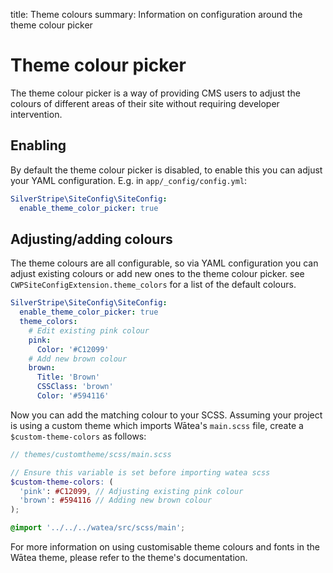 title: Theme colours
summary: Information on configuration around the theme colour picker

# Theme colour picker

The theme colour picker is a way of providing CMS users to adjust the colours of different areas of their site without
requiring developer intervention.

## Enabling

By default the theme colour picker is disabled, to enable this you can adjust your YAML configuration. E.g. in
`app/_config/config.yml`:

```yml
SilverStripe\SiteConfig\SiteConfig:
  enable_theme_color_picker: true
```

## Adjusting/adding colours

The theme colours are all configurable, so via YAML configuration you can adjust existing colours or add new ones to
the theme colour picker. see `CWPSiteConfigExtension.theme_colors` for a list of the default colours.

```yml
SilverStripe\SiteConfig\SiteConfig:
  enable_theme_color_picker: true
  theme_colors:
    # Edit existing pink colour
    pink:
      Color: '#C12099'
    # Add new brown colour
    brown:
      Title: 'Brown'
      CSSClass: 'brown'
      Color: '#594116'
```

Now you can add the matching colour to your SCSS. Assuming your project is using a custom theme which imports Wātea's
`main.scss` file, create a `$custom-theme-colors` as follows:

```scss
// themes/customtheme/scss/main.scss

// Ensure this variable is set before importing watea scss
$custom-theme-colors: (
  'pink': #C12099, // Adjusting existing pink colour
  'brown': #594116 // Adding new brown colour
);

@import '../../../watea/src/scss/main';
```

For more information on using customisable theme colours and fonts in the Wātea theme, please refer to the theme's
documentation.
